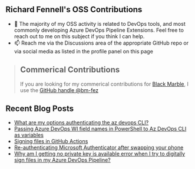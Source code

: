 ## Richard Fennell's OSS Contributions

- 💬 The majority of my OSS activity is related to DevOps tools, and most commonly developing Azure DevOps Pipeline Extensions. Feel free to reach out to me on this subject if you think I can help.
- 📫 Reach me via the Discussions area of the appropriate GitHub repo or via social media as listed in the profile panel on this page

> ## Commerical Contributions
> If you are looking for my commerical contributions for [Black Marble](https://github.com/blackmarble), I use the [GitHub handle @bm-fez](https://github.com/bm-fez)

## Recent Blog Posts
<!-- BLOG-POST-LIST:START -->
- [What are my options authenticating the az devops CLI?](https://blog.richardfennell.net/posts/what-are-my-options-authenticating-az-devops-api/)
- [Passing Azure DevOps WI field names in PowerShell to Az DevOps CLI as variables](https://blog.richardfennell.net/posts/passing-ado-wi-fieldnames-in-powershell-to-azcli/)
- [Signing files in GitHub Actions](https://blog.richardfennell.net/posts/signing-files-in-github-actions/)
- [Re-authenticating Microsoft Authenticator after swapping your phone](https://blog.richardfennell.net/posts/re-authenticating-mfa-after-swapping-your-phone/)
- [Why am I getting no private key is available error when I try to digitally sign files in my Azure DevOps Pipeline?](https://blog.richardfennell.net/posts/why-cant-i-digitally-sign-files-in-my-pipeline/)
<!-- BLOG-POST-LIST:END -->


<!--
**rfennell/rfennell** is a ✨ _special_ ✨ repository because its `README.md` (this file) appears on your GitHub profile.

Here are some ideas to get you started:

- 🔭 I’m currently working on ...
- 🌱 I’m currently learning ...
- 👯 I’m looking to collaborate on ...
- 🤔 I’m looking for help with ...
- 💬 Ask me about ...
- 📫 How to reach me: ...
- 😄 Pronouns: ...
- ⚡ Fun fact: ...
-->

